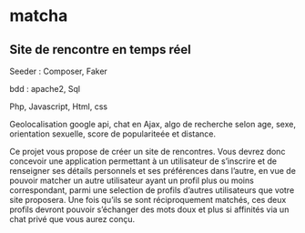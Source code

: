 # matcha

## Site de rencontre en temps réel

Seeder : Composer, Faker

bdd : apache2, Sql

Php, Javascript, Html, css

Geolocalisation google api, chat en Ajax, algo de recherche selon age, sexe, orientation sexuelle, score de populariteée et distance.


Ce projet vous propose de créer un site de rencontres.
Vous devrez donc concevoir une application permettant à un utilisateur de s’inscrire
et de renseigner ses détails personnels et ses préférences dans l’autre, en vue de pouvoir
matcher un autre utilisateur ayant un profil plus ou moins correspondant, parmi une
selection de profils d’autres utilisateurs que votre site proposera.
Une fois qu’ils se sont réciproquement matchés, ces deux profils devront pouvoir s’échanger
des mots doux et plus si affinités via un chat privé que vous aurez conçu.
